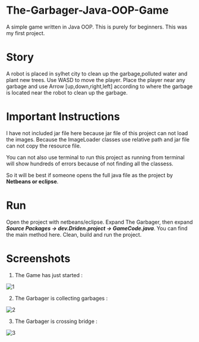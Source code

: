 # The-Garbager-Java-OOP-Game
A simple game written in Java OOP. This is purely for beginners.  This was my first project.

# Story

A robot is placed in sylhet city to clean up the garbage,polluted water and plant new trees. Use WASD to move the player. Place the player near any garbage and use Arrow [up,down,right,left] according to where the  garbage is located near the robot to clean up the garbage.

# Important Instructions 

I have not included jar file here because jar file of this project can not load the images.
Because the ImageLoader classes use relative path and jar file can not copy the resource file.

You can not also use terminal to run this project as running from terminal will show hundreds
of errors because of not finding all the classess.

So it will be best if someone opens the full java file as the project by **Netbeans or eclipse**.

# Run 

Open the project with netbeans/eclipse. Expand The Garbager, then expand ***Source Packages -> dev.Driden.project -> GameCode.java***. You can find the main method here. Clean, build and run the project.


# Screenshots

1. The Game has just started : 

![1](https://user-images.githubusercontent.com/11329052/46856932-8c710c00-ce29-11e8-9602-746644fdafc6.PNG)


2. The Garbager is collecting garbages : 

![2](https://user-images.githubusercontent.com/11329052/46856934-8c710c00-ce29-11e8-93c4-3699402fbd37.PNG)


3. The Garbager is crossing bridge :

  ![3](https://user-images.githubusercontent.com/11329052/46856936-8d09a280-ce29-11e8-9afc-f8d32e21dccf.PNG)
